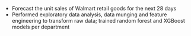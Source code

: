 - Forecast the unit sales of Walmart retail goods for the next 28 days
- Performed exploratory data analysis, data munging and feature engineering to transform raw data; trained random forest and XGBoost models per department
